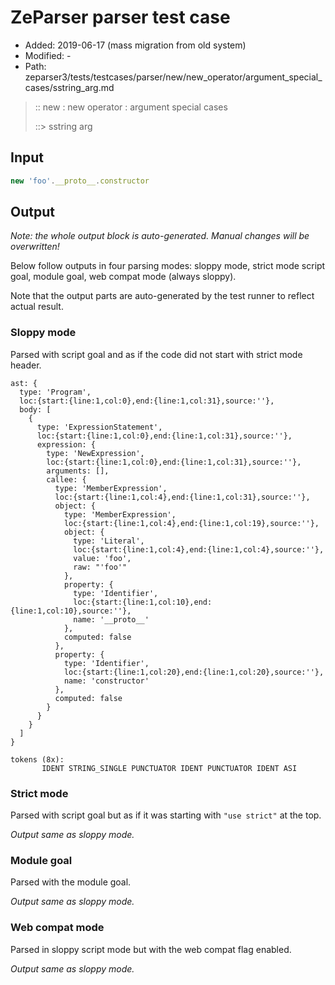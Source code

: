 # ZeParser parser test case

- Added: 2019-06-17 (mass migration from old system)
- Modified: -
- Path: zeparser3/tests/testcases/parser/new/new_operator/argument_special_cases/sstring_arg.md

> :: new : new operator : argument special cases
>
> ::> sstring arg

## Input

`````js
new 'foo'.__proto__.constructor
`````

## Output

_Note: the whole output block is auto-generated. Manual changes will be overwritten!_

Below follow outputs in four parsing modes: sloppy mode, strict mode script goal, module goal, web compat mode (always sloppy).

Note that the output parts are auto-generated by the test runner to reflect actual result.

### Sloppy mode

Parsed with script goal and as if the code did not start with strict mode header.

`````
ast: {
  type: 'Program',
  loc:{start:{line:1,col:0},end:{line:1,col:31},source:''},
  body: [
    {
      type: 'ExpressionStatement',
      loc:{start:{line:1,col:0},end:{line:1,col:31},source:''},
      expression: {
        type: 'NewExpression',
        loc:{start:{line:1,col:0},end:{line:1,col:31},source:''},
        arguments: [],
        callee: {
          type: 'MemberExpression',
          loc:{start:{line:1,col:4},end:{line:1,col:31},source:''},
          object: {
            type: 'MemberExpression',
            loc:{start:{line:1,col:4},end:{line:1,col:19},source:''},
            object: {
              type: 'Literal',
              loc:{start:{line:1,col:4},end:{line:1,col:4},source:''},
              value: 'foo',
              raw: "'foo'"
            },
            property: {
              type: 'Identifier',
              loc:{start:{line:1,col:10},end:{line:1,col:10},source:''},
              name: '__proto__'
            },
            computed: false
          },
          property: {
            type: 'Identifier',
            loc:{start:{line:1,col:20},end:{line:1,col:20},source:''},
            name: 'constructor'
          },
          computed: false
        }
      }
    }
  ]
}

tokens (8x):
       IDENT STRING_SINGLE PUNCTUATOR IDENT PUNCTUATOR IDENT ASI
`````

### Strict mode

Parsed with script goal but as if it was starting with `"use strict"` at the top.

_Output same as sloppy mode._

### Module goal

Parsed with the module goal.

_Output same as sloppy mode._

### Web compat mode

Parsed in sloppy script mode but with the web compat flag enabled.

_Output same as sloppy mode._
